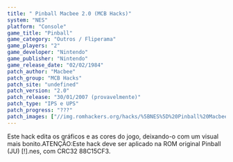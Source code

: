 ```yaml
---
title: " Pinball Macbee 2.0 (MCB Hacks)"
system: "NES"
platform: "Console"
game_title: "Pinball"
game_category: "Outros / Fliperama"
game_players: "2"
game_developer: "Nintendo"
game_publisher: "Nintendo"
game_release_date: "02/02/1984"
patch_author: "Macbee"
patch_group: "MCB Hacks"
patch_site: "undefined"
patch_version: "2.0"
patch_release: "30/01/2007 (provavelmente)"
patch_type: "IPS e UPS"
patch_progress: "???"
patch_images: ["//img.romhackers.org/hacks/%5BNES%5D%20Pinball%20Macbee%202.0%20-%20MCB%20Hacks%20-%201.png","//img.romhackers.org/hacks/%5BNES%5D%20Pinball%20Macbee%202.0%20-%20MCB%20Hacks%20-%202.png","//img.romhackers.org/hacks/%5BNES%5D%20Pinball%20Macbee%202.0%20-%20MCB%20Hacks%20-%203.png"]
---
```

Este hack edita os gráficos e as cores do jogo, deixando-o com um visual mais bonito.ATENÇÃO:Este hack deve ser aplicado na ROM original Pinball (JU) [!].nes, com CRC32 88C15CF3.